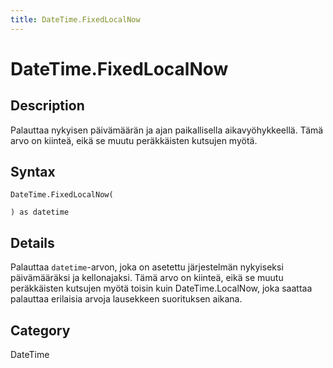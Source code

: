 ```yaml
---
title: DateTime.FixedLocalNow
---
```


# DateTime.FixedLocalNow


## Description

Palauttaa nykyisen päivämäärän ja ajan paikallisella aikavyöhykkeellä. Tämä arvo on kiinteä, eikä se muutu peräkkäisten kutsujen myötä.


## Syntax

```powerquery
DateTime.FixedLocalNow(

) as datetime
```


## Details

Palauttaa <code>datetime</code>-arvon, joka on asetettu järjestelmän nykyiseksi päivämääräksi ja kellonajaksi. Tämä arvo on kiinteä, eikä se muutu peräkkäisten kutsujen myötä toisin kuin DateTime.LocalNow, joka saattaa palauttaa erilaisia arvoja lausekkeen suorituksen aikana.



## Category
DateTime
